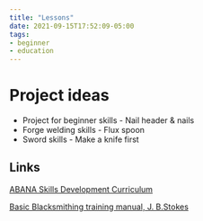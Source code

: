 ```yaml
---
title: "Lessons"
date: 2021-09-15T17:52:09-05:00
tags:
- beginner
- education
---
```


# Project ideas
* Project for beginner skills - Nail header & nails
* Forge welding skills - Flux spoon
* Sword skills  - Make a knife first

## Links
[ABANA Skills Development Curriculum](https://abana.org/education/controlled-hand-forging/)

[Basic Blacksmithing training manual, J. B.Stokes](http://www.fao.org/docrep/009/ah637e/AH637E00.htm)
